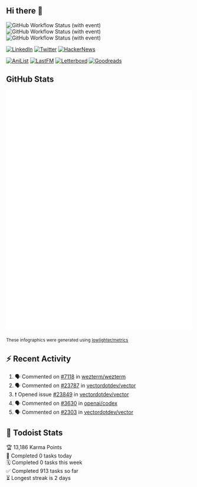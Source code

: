 ## Hi there 👋

![GitHub Workflow Status (with event)](https://img.shields.io/github/actions/workflow/status/PrayagS/PrayagS/metrics.yml?style=plastic&label=GitHub%20metrics)
![GitHub Workflow Status (with event)](https://img.shields.io/github/actions/workflow/status/PrayagS/PrayagS/github-recent-activity.yml?style=plastic&label=GitHub%20recent%20activity)
![GitHub Workflow Status (with event)](https://img.shields.io/github/actions/workflow/status/PrayagS/PrayagS/todoist.yml?style=plastic&label=Todoist%20activity)

[![LinkedIn](https://img.shields.io/badge/linkedin-%231E77B5.svg?&style=flat&logo=linkedin&logoColor=white)](https://linkedin.com/in/prayag-savsani)
[![Twitter](https://img.shields.io/badge/twitter-%2300acee.svg?&style=flat&logo=twitter&logoColor=white)](https://twitter.com/PrayagSavsani)
[![HackerNews](https://img.shields.io/hackernews/user-karma/PrayagS?style=flat&logo=ycombinator&logoColor=%23f0652f&labelColor=%23ffffff&color=%23f0652f)](https://news.ycombinator.com/user?id=PrayagS)

[![AniList](https://img.shields.io/badge/%20Prayagmatic-%2520?logo=anilist&logoColor=%2302A9FF&color=%23ffffff)](https://anilist.co/user/Prayagmatic/)
[![LastFM](https://img.shields.io/badge/%20PrayagS527-%2520?logo=lastdotfm&logoColor=%23ffffff&color=%23d51007)](https://www.last.fm/user/PrayagS527)
[![Letterboxd](https://img.shields.io/badge/%20Prayagmatic-%2520?logo=letterboxd&logoColor=%23202830&color=%23ffffff)](https://letterboxd.com/Prayagmatic/)
[![Goodreads](https://img.shields.io/badge/%20Prayagmatic-%2520?logo=goodreads&logoColor=%2375420e&color=%23e9e5cd)](https://www.goodreads.com/user/show/170988088-prayagmatic)

## GitHub Stats

![](./col1.metrics.svg)

<sub>These infographics were generated using [lowlighter/metrics](https://github.com/lowlighter/metrics)</sub>

## :zap: Recent Activity

<!--START_SECTION:activity-->
1. 🗣 Commented on [#7118](https://github.com/wezterm/wezterm/issues/7118#issuecomment-3386703596) in [wezterm/wezterm](https://github.com/wezterm/wezterm)
2. 🗣 Commented on [#23787](https://github.com/vectordotdev/vector/issues/23787#issuecomment-3330820416) in [vectordotdev/vector](https://github.com/vectordotdev/vector)
3. ❗ Opened issue [#23849](https://github.com/vectordotdev/vector/issues/23849) in [vectordotdev/vector](https://github.com/vectordotdev/vector)
4. 🗣 Commented on [#3630](https://github.com/openai/codex/issues/3630#issuecomment-3304005844) in [openai/codex](https://github.com/openai/codex)
5. 🗣 Commented on [#2303](https://github.com/vectordotdev/vector/issues/2303#issuecomment-3284430909) in [vectordotdev/vector](https://github.com/vectordotdev/vector)
<!--END_SECTION:activity-->

## :memo: Todoist Stats

<!-- TODO-IST:START -->
🏆  13,186 Karma Points           
🌸  Completed 0 tasks today           
🗓  Completed 0 tasks this week           
✅  Completed 913 tasks so far           
⏳  Longest streak is 2 days
<!-- TODO-IST:END -->
